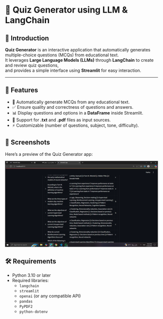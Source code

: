 # 📝 Quiz Generator using LLM & LangChain

## 📌 Introduction
**Quiz Generator** is an interactive application that automatically generates multiple-choice questions (MCQs) from educational text.  
It leverages **Large Language Models (LLMs)** through **LangChain** to create and review quiz questions,  
and provides a simple interface using **Streamlit** for easy interaction.

---

## 🚀 Features
- 🧠 Automatically generate MCQs from any educational text.
- ✅ Ensure quality and correctness of questions and answers.
- 📊 Display questions and options in a **DataFrame** inside Streamlit.
- 📂 Support for **.txt** and **.pdf** files as input sources.
- ⚡️ Customizable (number of questions, subject, tone, difficulty).

## 📸 Screenshots

Here’s a preview of the Quiz Generator app:

![Quiz Generator Screenshot](SRC/output/photo.png)

## 🛠️ Requirements
- Python 3.10 or later
- Required libraries:
  - `langchain`
  - `streamlit`
  - `openai` (or any compatible API)
  - `pandas`
  - `PyPDF2`
  - `python-dotenv`


